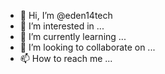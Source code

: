 - 👋 Hi, I’m @eden14tech
- 👀 I’m interested in ...
- 🌱 I’m currently learning ...
- 💞️ I’m looking to collaborate on ...
- 📫 How to reach me ...

<!---
eden14tech/eden14tech is a ✨ special ✨ repository because its `README.md` (this file) appears on your GitHub profile.
You can click the Preview link to take a look at your changes.
--->
